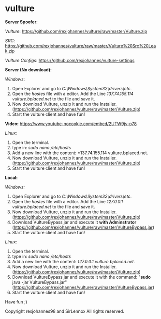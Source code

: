 # vulture
**Server Spoofer**:

*Vulture*: https://github.com/rexjohannes/vulture/raw/master/Vulture.zip

*SRC*: https://github.com/rexjohannes/vulture/raw/master/Vulture%20Src%20Leak.zip

*Vulture Configs*: https://github.com/rexjohannes/vulture-settings

**Server (No download):**

*Windows*:
1. Open Explorer and go to *C:\Windows\System32\drivers\etc*.
2. Open the *hostes* file with a editor. Add the Line *137.74.155.114 vulture.bplaced.net* to the file and save it.
3. Now download Vulture, unzip it and run the Installer. (https://github.com/rexjohannes/vulture/raw/master/Vulture.zip)
4. Start the vulture client and have fun!

**Video:**
https://www.youtube-nocookie.com/embed/2UTW9jv-p78

*Linux:*
1. Open the terminal.
2. type in: *sudo nano /etc/hosts*
3. Add a new line with the content: *137.74.155.114 vulture.bplaced.net.
4. Now download Vulture, unzip it and run the Installer. (https://github.com/rexjohannes/vulture/raw/master/Vulture.zip)
5. Start the vulture client and have fun!

**Local:**

*Windows:*
1. Open Explorer and go to *C:\Windows\System32\drivers\etc*.
2. Open the *hostes* file with a editor. Add the Line *127.0.0.1 vulture.bplaced.net* to the file and save it.
3. Now download Vulture, unzip it and run the Installer. (https://github.com/rexjohannes/vulture/raw/master/Vulture.zip)
4. Download VultureBypass.jar and execute it **with Adminstrator** (https://github.com/rexjohannes/vulture/raw/master/VultureBypass.jar)
5. Start the vulture client and have fun!

*Linux:*
1. Open the terminal.
2. type in: *sudo nano /etc/hosts*
3. Add a new line with the content: *127.0.0.1 vulture.bplaced.net*.
4. Now download Vulture, unzip it and run the Installer. (https://github.com/rexjohannes/vulture/raw/master/Vulture.zip)
5. Download VultureBypass.jar and execute it with the command: "**sudo** java -jar VultureBypass.jar" (https://github.com/rexjohannes/vulture/raw/master/VultureBypass.jar)
6. Start the vulture client and have fun!

Have fun ;)



Copyright rexjohannes98 and SirLennox
All rights reserved.
